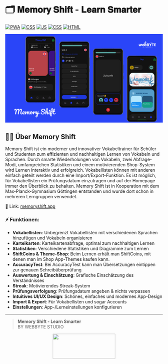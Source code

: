 # 🗂️ 𝐌𝐞𝐦𝐨𝐫𝐲 𝐒𝐡𝐢𝐟𝐭 - 𝐋𝐞𝐚𝐫𝐧 𝐒𝐦𝐚𝐫𝐭𝐞𝐫

[![PWA](https://img.shields.io/badge/Web-PWA-purple)]()
[![CSS](https://img.shields.io/badge/Vocabulary-Trainer-magenta)]()
[![JS](https://img.shields.io/badge/1-JavaScript-yellow)]()
[![CSS](https://img.shields.io/badge/2-CSS-blue)]()
[![HTML](https://img.shields.io/badge/3-HTML-orange)]()

![Website Preview](./src/img/App-Preview.png)

## 👨‍💻 Über Memory Shift

Memory Shift ist ein moderner und innovativer Vokabeltrainer für Schüler und Studenten zum effizienten und nachhaltigen Lernen von Vokabeln und Sprachen. Durch smarte Wiederholungen von Vokabeln, zwei Abfrage-Modi,
umfangreichen Statistiken und einem motivierenden Shop-System wird Lernen interaktiv und erfolgreich. Vokabellisten können mit anderen einfach geteilt werden durch eine Import/Export-Funktion. Es ist möglich, für Vokabellisten
ein Prüfungsdatum einzutragen und auf der Homepage immer den Überblick zu behalten. Memory Shift ist in Kooperation mit dem Max-Planck-Gymnasium Göttingen entstanden und wurde dort schon in mehreren Lerngruppen verwendet.

🔗 Link: [memoryshift.app](https://memoryshift.app)

### ⚡ Funktionen:
- **Vokabellisten**: Unbegrenzt Vokabellisten mit verschiedenen Sprachen hinzufügen und Vokabeln organisieren
- **Karteikarten**: Karteikartenabfrage, optimal zum nachhaltigen Lernen
- **Statistiken**: Verschiedene Statistiken und Diagramme zum Lernen
- **ShiftCoins & Theme-Shop**: Beim Lernen erhält man ShiftCoins, mit denen man im Shop App-Themes kaufen kann.
- **AccuracyTest**: Bei AccuracyTest kann man Übersetzungen eintippen zur genauen Schreibüberprüfung
- **Auswertung & Einschätzung**: Grafische Einschätzung des Verständnisses
- **Streak**: Motivierendes Streak-System
- **Prüfungsverfolgung**: Prüfungsdatum angeben & nichts verpassen
- **Intuitives UI/UX Design**: Schönes, einfaches und modernes App-Design
- **Import & Export**: Für Vokabellisten und sogar Accounts
- **Einstellungen**: App-/Lerneinstellungen konfigurieren
---

> **Memory Shift - Learn Smarter**  
> BY WEBBYTE STUDIO

<div align="center">
  <img src="https://timonschroth.de/src/img/webbytestudio.svg" width="200" height="80">
</div>